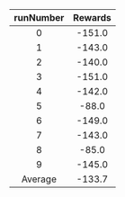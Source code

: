 | runNumber | Rewards |
|:-:|:-:|
|0|-151.0|
|1|-143.0|
|2|-140.0|
|3|-151.0|
|4|-142.0|
|5|-88.0|
|6|-149.0|
|7|-143.0|
|8|-85.0|
|9|-145.0|
| Average |-133.7|